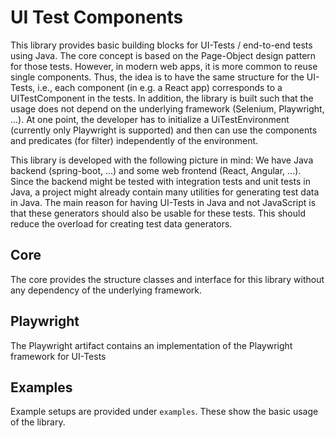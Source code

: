 # UI Test Components

This library provides basic building blocks for UI-Tests / end-to-end tests using Java.
The core concept is based on the Page-Object design pattern for those tests.
However, in modern web apps, it is more common to reuse single components.
Thus, the idea is to have the same structure for the UI-Tests, i.e., each component (in e.g. a React app) 
corresponds to a UITestComponent in the tests.
In addition, the library is built such that the usage does not depend on the underlying framework (Selenium, Playwright, ...).
At one point, the developer has to initialize a UiTestEnvironment (currently only Playwright is supported)
and then can use the components and predicates (for filter) independently of the environment.

This library is developed with the following picture in mind:
We have Java backend (spring-boot, ...) and some web frontend (React, Angular, ...).
Since the backend might be tested with integration tests and unit tests in Java,
a project might already contain many utilities for generating test data in Java.
The main reason for having UI-Tests in Java and not JavaScript is that these generators should
also be usable for these tests.
This should reduce the overload for creating test data generators.

## Core

The core provides the structure classes and interface for this library without any dependency of the underlying
framework.

## Playwright

The Playwright artifact contains an implementation of the Playwright framework for UI-Tests

## Examples

Example setups are provided under `examples`.
These show the basic usage of the library.